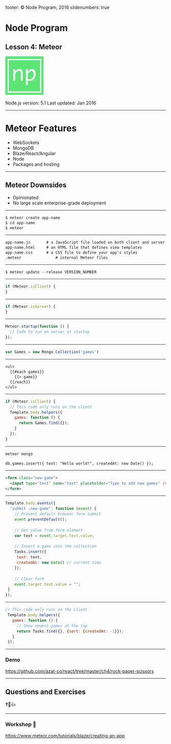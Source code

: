 footer: © Node Program, 2016
slidenumbers: true

# Node Program
## Lesson 4: Meteor

![inline 70%](images/np-logo120.png)

Node.js version: 5.1
Last updated: Jan 2016

---

# Meteor Features

* WebSockets
* MongoDB
* Blaze/React/Angular
* Node
* Packages and hosting

---

## Meteor Downsides

* Opinionated
* No large scale enterprise-grade deployment

---

```
$ meteor create app-name
$ cd app-name
$ meteor
```

---

```
app-name.js       # a JavaScript file loaded on both client and server
app-name.html     # an HTML file that defines view templates
app-name.css      # a CSS file to define your app's styles
.meteor               # internal Meteor files
```

---

```
$ meteor update --release VERSION_NUMBER
```

---

```js
if (Meteor.isClient) {
}
```

---


```js
if (Meteor.isServer) {
}
```

---

```js
Meteor.startup(function () {
  // Code to run on server at startup
});
```

---

```js
var Games = new Mongo.Collection('games')
```

---

```
<ul>
  {{#each games}}
    {{> game}}
  {{/each}}
</ul>
```

---

```js
if (Meteor.isClient) {
  // This code only runs on the client
  Template.body.helpers({
    games: function () {
      return Games.find({});
    }
  });
}
```

---

```
meteor mongo
```

```
db.games.insert({ text: "Hello world!", createdAt: new Date() });
```

---

```html
<form class="new-game">
  <input type="text" name="text" placeholder="Type to add new games" />
</form>
```     

---


```js
Template.body.events({
  "submit .new-game": function (event) {
    // Prevent default browser form submit
    event.preventDefault();

    // Get value from form element
    var text = event.target.text.value;

    // Insert a game into the collection
    Tasks.insert({
     text: text,
     createdAt: new Date() // current time
    });

    // Clear form
    event.target.text.value = "";
 }
});
```

---

```js
// This code only runs on the client
 Template.body.helpers({
   games: function () {
     // Show newest games at the top
     return Tasks.find({}, {sort: {createdAt: -1}});
   }
 });
```

---

### Demo

<https://github.com/azat-co/react/tree/master/ch4/rock-paper-scissors>

---

## Questions and Exercises

❓🙋:+1:

---

### Workshop 🔨

<https://www.meteor.com/tutorials/blaze/creating-an-app>
